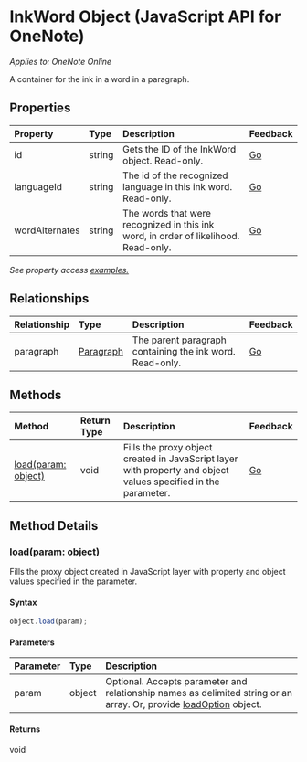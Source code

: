 # InkWord Object (JavaScript API for OneNote)

_Applies to: OneNote Online_  


A container for the ink in a word in a paragraph.

## Properties

| Property	   | Type	|Description|Feedback|
|:---------------|:--------|:----------|:-------|
|id|string|Gets the ID of the InkWord object. Read-only.|[Go](https://github.com/OfficeDev/office-js-docs/issues/new?title=OneNote-inkWord-id)|
|languageId|string|The id of the recognized language in this ink word. Read-only.|[Go](https://github.com/OfficeDev/office-js-docs/issues/new?title=OneNote-inkWord-languageId)|
|wordAlternates|string|The words that were recognized in this ink word, in order of likelihood. Read-only.|[Go](https://github.com/OfficeDev/office-js-docs/issues/new?title=OneNote-inkWord-wordAlternates)|

_See property access [examples.](#property-access-examples)_

## Relationships
| Relationship | Type	|Description| Feedback|
|:---------------|:--------|:----------|:-------|
|paragraph|[Paragraph](paragraph.md)|The parent paragraph containing the ink word. Read-only.|[Go](https://github.com/OfficeDev/office-js-docs/issues/new?title=OneNote-inkWord-paragraph)|

## Methods

| Method		   | Return Type	|Description| Feedback|
|:---------------|:--------|:----------|:-------|
|[load(param: object)](#loadparam-object)|void|Fills the proxy object created in JavaScript layer with property and object values specified in the parameter.|[Go](https://github.com/OfficeDev/office-js-docs/issues/new?title=OneNote-inkWord-load)|

## Method Details


### load(param: object)
Fills the proxy object created in JavaScript layer with property and object values specified in the parameter.

#### Syntax
```js
object.load(param);
```

#### Parameters
| Parameter	   | Type	|Description|
|:---------------|:--------|:----------|
|param|object|Optional. Accepts parameter and relationship names as delimited string or an array. Or, provide [loadOption](loadoption.md) object.|

#### Returns
void
